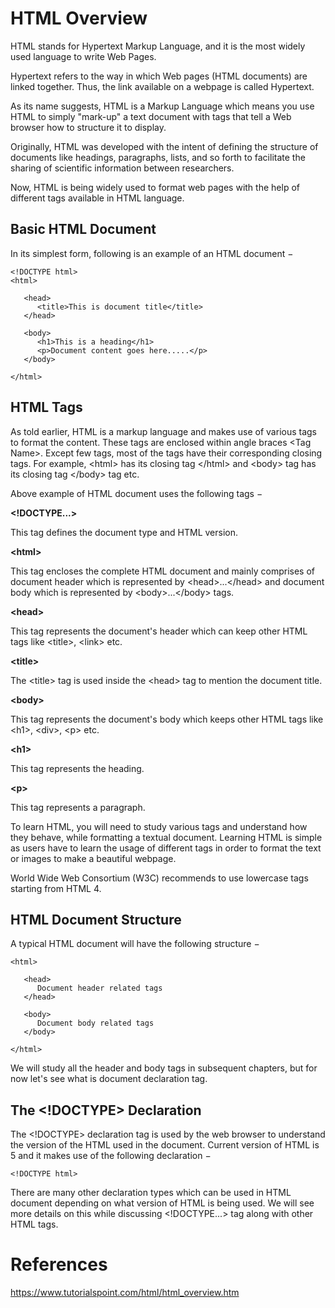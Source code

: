 # HTML Overview

HTML stands for Hypertext Markup Language, and it is the most widely used language to write Web Pages.

Hypertext refers to the way in which Web pages (HTML documents) are linked together. Thus, the link available on a webpage is called Hypertext.

As its name suggests, HTML is a Markup Language which means you use HTML to simply "mark-up" a text document with tags that tell a Web browser how to structure it to display.

Originally, HTML was developed with the intent of defining the structure of documents like headings, paragraphs, lists, and so forth to facilitate the sharing of scientific information between researchers.

Now, HTML is being widely used to format web pages with the help of different tags available in HTML language.

## Basic HTML Document
In its simplest form, following is an example of an HTML document −

```
<!DOCTYPE html>
<html>

   <head>
      <title>This is document title</title>
   </head>

   <body>
      <h1>This is a heading</h1>
      <p>Document content goes here.....</p>
   </body>

</html>
```

## HTML Tags
As told earlier, HTML is a markup language and makes use of various tags to format the content. These tags are enclosed within angle braces \<Tag Name>. Except few tags, most of the tags have their corresponding closing tags. For example, \<html> has its closing tag \</html> and \<body> tag has its closing tag \</body> tag etc.

Above example of HTML document uses the following tags −

**\<!DOCTYPE...>**

This tag defines the document type and HTML version.

**\<html>**

This tag encloses the complete HTML document and mainly comprises of document header which is represented by \<head>...\</head> and document body which is represented by \<body>...\</body> tags.

**\<head>**

This tag represents the document's header which can keep other HTML tags like \<title>, \<link> etc.

**\<title>**

The \<title> tag is used inside the \<head> tag to mention the document title.

**\<body>**

This tag represents the document's body which keeps other HTML tags like \<h1>, \<div>, \<p> etc.

**\<h1>**

This tag represents the heading.

**\<p>**

This tag represents a paragraph.

To learn HTML, you will need to study various tags and understand how they behave, while formatting a textual document. Learning HTML is simple as users have to learn the usage of different tags in order to format the text or images to make a beautiful webpage.

World Wide Web Consortium (W3C) recommends to use lowercase tags starting from HTML 4.

## HTML Document Structure
A typical HTML document will have the following structure −
```
<html>

   <head>
      Document header related tags
   </head>

   <body>
      Document body related tags
   </body>

</html>
```

We will study all the header and body tags in subsequent chapters, but for now let's see what is document declaration tag.

## The \<!DOCTYPE> Declaration
The \<!DOCTYPE> declaration tag is used by the web browser to understand the version of the HTML used in the document. Current version of HTML is 5 and it makes use of the following declaration −
```
<!DOCTYPE html>
```
There are many other declaration types which can be used in HTML document depending on what version of HTML is being used. We will see more details on this while discussing \<!DOCTYPE...> tag along with other HTML tags.

# References
https://www.tutorialspoint.com/html/html_overview.htm
